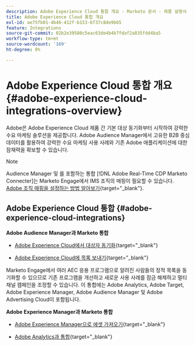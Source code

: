 ```yaml
---
description: Adobe Experience Cloud 통합 개요 - Marketo 문서 - 제품 설명서
title: Adobe Experience Cloud 통합 개요
exl-id: ae75fb01-4b46-412f-b153-6f37c8de9b65
feature: Integrations
source-git-commit: 02b2e39580c5eac63de4b4b7fdaf2a835fdd4ba5
workflow-type: tm+mt
source-wordcount: '169'
ht-degree: 0%

---
```


# Adobe Experience Cloud 통합 개요{#adobe-experience-cloud-integrations-overview}

Adobe은 Adobe Experience Cloud 제품 간 기본 대상 동기화부터 시작하여 강력한 수요 마케팅 솔루션을 제공합니다. Adobe Audience Manager에서 고유한 B2B 중심 데이터를 활용하여 강력한 수요 마케팅 사용 사례와 기존 Adobe 애플리케이션에 대한 잠재력을 확보할 수 있습니다.

>[!NOTE]
>
>Audience Manager 및 를 포함하는 통합 [!DNL Adobe Real-Time CDP Marketo Connecter]는 Marketo Engage에서 IMS 조직의 매핑이 필요할 수 있습니다. [Adobe 조직 매핑을 설정하는 방법 알아보기](/help/marketo/product-docs/adobe-experience-cloud-integrations/set-up-adobe-organization-mapping.md){target="_blank"}.

## Adobe Experience Cloud 통합 {#adobe-experience-cloud-integrations}

**Adobe Audience Manager과 Marketo 통합**

* [Adobe Experience Cloud에서 대상자 동기화](/help/marketo/product-docs/adobe-experience-cloud-integrations/sync-an-audience-from-adobe-experience-cloud.md){target="_blank"}

* [Adobe Experience Cloud에 목록 보내기](/help/marketo/product-docs/core-marketo-concepts/smart-lists-and-static-lists/static-lists/send-a-list-to-adobe-experience-cloud.md){target="_blank"}

Marketo Engage에서 여러 AEC 응용 프로그램으로 알려진 사람들의 정적 목록을 동기화할 수 있으므로 기존 프로그램을 개선하고 새로운 사용 사례를 잠금 해제하고 멀티채널 캠페인을 조정할 수 있습니다. 이 통합에는 Adobe Analytics, Adobe Target, Adobe Experience Manager, Adobe Audience Manager 및 Adobe Advertising Cloud이 포함됩니다.

**Adobe Experience Manager과 Marketo 통합**

* [Adobe Experience Manager으로 에셋 가져오기](/help/marketo/product-docs/adobe-experience-cloud-integrations/importing-assets-with-adobe-experience-manager.md){target="_blank"}

* [Adobe Analytics과 통합](/help/marketo/product-docs/web-personalization/reporting-for-web-personalization/web-analytics-integrations/integrate-with-adobe-analytics.md){target="_blank"}
